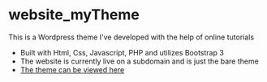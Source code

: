 # website_myTheme
This is a Wordpress theme I've developed with the help of online tutorials 
- Built with Html, Css, Javascript, PHP and utilizes Bootstrap 3
- The website is currently live on a subdomain and is just the bare theme
- [The theme can be viewed here](http://mytheme.darrenkellyportfolio.com/home/ "myTheme - Wordpress Theme")
